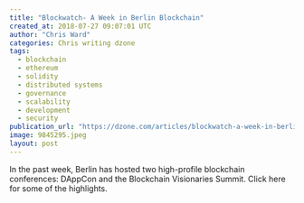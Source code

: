 ```yaml
---
title: "Blockwatch- A Week in Berlin Blockchain"
created_at: 2018-07-27 09:07:01 UTC
author: "Chris Ward"
categories: Chris writing dzone
tags: 
  - blockchain
  - ethereum
  - solidity
  - distributed systems
  - governance
  - scalability
  - development
  - security
publication_url: "https://dzone.com/articles/blockwatch-a-week-in-berlin-blockchain"
image: 9845295.jpeg
layout: post
---
```

In the past week, Berlin has hosted two high-profile blockchain conferences: DAppCon and the Blockchain Visionaries Summit. Click here for some of the highlights.

